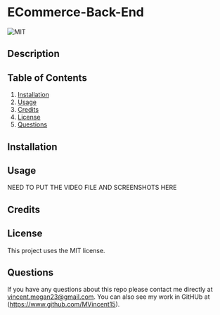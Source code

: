 # ECommerce-Back-End

  ![MIT](https://img.shields.io/badge/license-MIT-green)

  ## Description 
  

  ## Table of Contents
  1. [Installation](#installation)
  2. [Usage](#usage)
  3. [Credits](#credits)
  4. [License](#license)
  5. [Questions](#questions)

  ## Installation 
  

  ## Usage

  NEED TO PUT THE VIDEO FILE AND SCREENSHOTS HERE

  ## Credits 
 


  ## License 
  This project uses the MIT license.


  ## Questions 
  If you have any questions about this repo please contact me directly at vincent.megan23@gmail.com. You can also see my work in GitHUb at (https://www.github.com/MVincent15).

